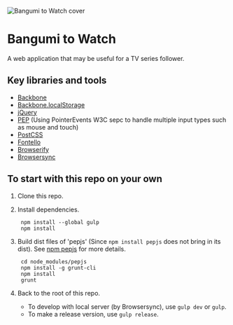 ![Bangumi to Watch cover](http://kenanpengyou.github.io/assets/used-images/projects/bangumi-to-watch/bangumi_to_watch_cover.png)

# Bangumi to Watch
A web application that may be useful for a TV series follower.

## Key libraries and tools
* [Backbone](http://backbonejs.org/)
* [Backbone.localStorage](https://github.com/jeromegn/Backbone.localStorage)
* [jQuery](https://jquery.com/)
* [PEP](https://github.com/jquery/PEP) (Using PointerEvents W3C sepc to handle multiple input types such as mouse and touch)
* [PostCSS](https://github.com/postcss/postcss)
* [Fontello](http://fontello.com/)
* [Browserify](http://browserify.org/)
* [Browsersync](http://www.browsersync.io/)

## To start with this repo on your own
1. Clone this repo.

2. Install dependencies.

        npm install --global gulp
        npm install

3. Build dist files of 'pepjs' (Since `npm install pepjs` does not bring in its dist). See [npm pepjs](https://www.npmjs.com/package/pepjs) for more details.

        cd node_modules/pepjs
        npm install -g grunt-cli
        npm install
        grunt

4. Back to the root of this repo. 

    * To develop with local server (by Browsersync), use `gulp dev` or `gulp`.
    * To make a release version, use `gulp release`.